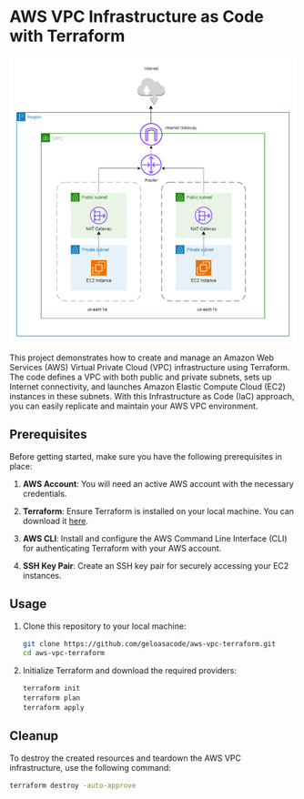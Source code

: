 # AWS VPC Infrastructure as Code with Terraform

![aws-vpc](aws-vpc.png)

This project demonstrates how to create and manage an Amazon Web Services (AWS) Virtual Private Cloud (VPC) infrastructure using Terraform. The code defines a VPC with both public and private subnets, sets up Internet connectivity, and launches Amazon Elastic Compute Cloud (EC2) instances in these subnets. With this Infrastructure as Code (IaC) approach, you can easily replicate and maintain your AWS VPC environment.

## Prerequisites

Before getting started, make sure you have the following prerequisites in place:

1. **AWS Account**: You will need an active AWS account with the necessary credentials.

2. **Terraform**: Ensure Terraform is installed on your local machine. You can download it [here](https://www.terraform.io/downloads.html).

3. **AWS CLI**: Install and configure the AWS Command Line Interface (CLI) for authenticating Terraform with your AWS account.

4. **SSH Key Pair**: Create an SSH key pair for securely accessing your EC2 instances.

## Usage

1. Clone this repository to your local machine:

   ```bash
   git clone https://github.com/geloasacode/aws-vpc-terraform.git
   cd aws-vpc-terraform

2. Initialize Terraform and download the required providers:
    ```bash
    terraform init
    terraform plan
    terraform apply

## Cleanup
To destroy the created resources and teardown the AWS VPC infrastructure, use the following command:

   ```bash
   terraform destroy -auto-approve
